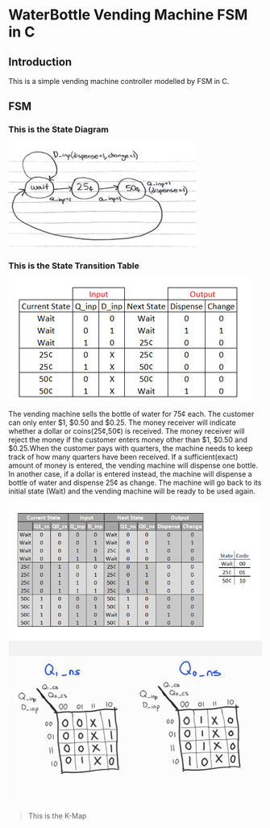 # WaterBottle Vending Machine FSM in C

## Introduction
This is a simple vending machine controller modelled by FSM in C. 

## FSM

### This is the State Diagram
![image](images/1.png)
### This is the State Transition Table
![image](images/2.png)


The vending machine sells the bottle of water for 75¢ each. The customer can only enter $1, $0.50 and $0.25. The money receiver will indicate whether a dollar or coins(25¢,50¢) is received. The money receiver will reject the money if the customer enters money other than $1, $0.50 and $0.25.When the customer pays with quarters, the machine needs to keep track of how many quarters have been received. If a sufficient(exact) amount of money is entered, the vending machine will dispense one bottle. In another case, if a dollar is entered instead, the machine will dispense a bottle of water and dispense 25¢ as change. The machine will go back to its initial state (Wait) and the vending machine will be ready to be used again.



![image](images/4.png)
![image](images/3.jpg)
> This is the K-Map

